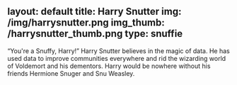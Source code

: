 layout: default
title: Harry Snutter
img: /img/harrysnutter.png
img_thumb: /harrysnutter_thumb.png
type: snuffie
---

“You're a Snuffy, Harry!” Harry Snutter believes in the magic of data. He has used data to improve communities everywhere and rid the wizarding world of Voldemort and his dementors. Harry would be nowhere without his friends Hermione Snuger and Snu Weasley.  